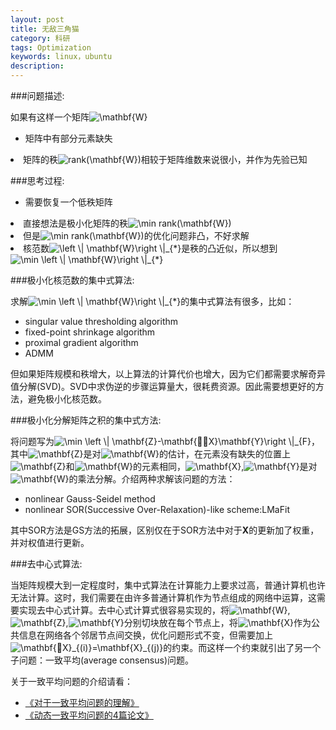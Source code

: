 ```yaml
---
layout: post
title: 无敌三角猫
category: 科研
tags: Optimization
keywords: linux，ubuntu
description: 
---
```


###问题描述:
<div>如果有这样一个矩阵<img src="http://latex.codecogs.com/gif.latex?\mathbf{W}" title="\mathbf{W}" /></div>

- 矩阵中有部分元素缺失
<li>矩阵的秩<img src="http://latex.codecogs.com/gif.latex?rank(\mathbf{W})" title="rank(\mathbf{W})" />相较于矩阵维数来说很小，并作为先验已知</li>


    


###思考过程:

- 需要恢复一个低秩矩阵
<li>直接想法是极小化矩阵的秩<img src="http://latex.codecogs.com/gif.latex?\min&space;rank(\mathbf{W})" title="\min rank(\mathbf{W})" /></li>
<li>但是<img src="http://latex.codecogs.com/gif.latex?\min&space;rank(\mathbf{W})" title="\min rank(\mathbf{W})" />的优化问题非凸，不好求解</li>
<li>核范数<img src="http://latex.codecogs.com/gif.latex?\left&space;\|&space;\mathbf{W}\right&space;\|_{*}" title="\left \| \mathbf{W}\right \|_{*}" />是秩的凸近似，所以想到<img src="http://latex.codecogs.com/gif.latex?\min&space;\left&space;\|&space;\mathbf{W}\right&space;\|_{*}" title="\min \left \| \mathbf{W}\right \|_{*}" /></li>

###极小化核范数的集中式算法:

<div>求解<img src="http://latex.codecogs.com/gif.latex?\min&space;\left&space;\|&space;\mathbf{W}\right&space;\|_{*}" title="\min \left \| \mathbf{W}\right \|_{*}" />的集中式算法有很多，比如：</div>

- singular value thresholding algorithm
- fixed-point shrinkage algorithm
- proximal gradient algorithm
- ADMM


但如果矩阵规模和秩增大，以上算法的计算代价也增大，因为它们都需要求解奇异值分解(SVD)。SVD中求伪逆的步骤运算量大，很耗费资源。因此需要想更好的方法，避免极小化核范数。

###极小化分解矩阵之积的集中式方法:

<div>将问题写为<img src="http://latex.codecogs.com/gif.latex?\min&space;\left&space;\|&space;\mathbf{Z}-\mathbf{X}\mathbf{Y}\right&space;\|_{F}" title="\min \left \| \mathbf{Z}-\mathbf{X}\mathbf{Y}\right \|_{F}" />，其中<img src="http://latex.codecogs.com/gif.latex?\mathbf{Z}" title="\mathbf{Z}" />是对<img src="http://latex.codecogs.com/gif.latex?\mathbf{W}" title="\mathbf{W}" />的估计，在元素没有缺失的位置上<img src="http://latex.codecogs.com/gif.latex?\mathbf{Z}" title="\mathbf{Z}" />和<img src="http://latex.codecogs.com/gif.latex?\mathbf{W}" title="\mathbf{W}" />的元素相同，<img src="http://latex.codecogs.com/gif.latex?\mathbf{X}" title="\mathbf{X}" />,<img src="http://latex.codecogs.com/gif.latex?\mathbf{Y}" title="\mathbf{Y}" />是对<img src="http://latex.codecogs.com/gif.latex?\mathbf{W}" title="\mathbf{W}" />的乘法分解。介绍两种求解该问题的方法：


- nonlinear Gauss-Seidel method
- nonlinear SOR(Successive Over-Relaxation)-like scheme:LMaFit


其中SOR方法是GS方法的拓展，区别仅在于SOR方法中对于**X**的更新加了权重，并对权值进行更新。

###去中心式算法:

<div>当矩阵规模大到一定程度时，集中式算法在计算能力上要求过高，普通计算机也许无法计算。这时，我们需要在由许多普通计算机作为节点组成的网络中运算，这需要实现去中心式计算。去中心式计算式很容易实现的，将<img src="http://latex.codecogs.com/gif.latex?\mathbf{W}" title="\mathbf{W}" />,<img src="http://latex.codecogs.com/gif.latex?\mathbf{Z}" title="\mathbf{Z}" />,<img src="http://latex.codecogs.com/gif.latex?\mathbf{Y}" title="\mathbf{Y}" />分别切块放在每个节点上，将<img src="http://latex.codecogs.com/gif.latex?\mathbf{X}" title="\mathbf{X}" />作为公共信息在网络各个邻居节点间交换，优化问题形式不变，但需要加上<img src="http://latex.codecogs.com/gif.latex?\mathbf{X}_{(i)}=\mathbf{X}_{(j)}" title="\mathbf{X}_{(i)}=\mathbf{X}_{(j)}" />的约束。而这样一个约束就引出了另一个子问题：一致平均(average consensus)问题。

关于一致平均问题的介绍请看：

- [《对于一致平均问题的理解》](http://painterlin.com/2014/08/22/Average-Consensus.html)
- [《动态一致平均问题的4篇论文》](http://painterlin.com/2014/08/31/Papers-about-average-consensus.html)






